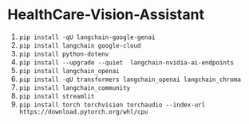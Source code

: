 # HealthCare-Vision-Assistant

1. `pip install -qU langchain-google-genai`
2. `pip install langchain google-cloud`
3. `pip install python-dotenv`
4. `pip install --upgrade --quiet  langchain-nvidia-ai-endpoints`
5. `pip install langchain_openai`
6. `pip install -qU transformers langchain_openai langchain_chroma`
7. `pip install langchain_community`
8. `pip install streamlit`
9. `pip install torch torchvision torchaudio --index-url https://download.pytorch.org/whl/cpu`
